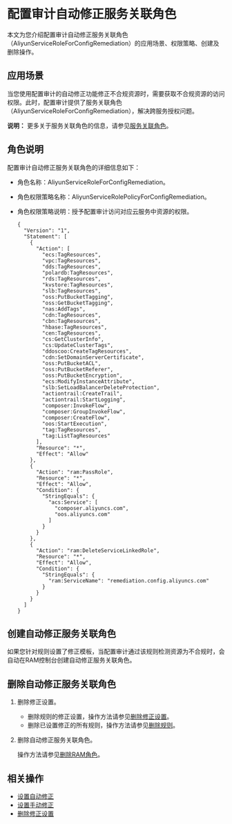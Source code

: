 # 配置审计自动修正服务关联角色

本文为您介绍配置审计自动修正服务关联角色（AliyunServiceRoleForConfigRemediation）的应用场景、权限策略、创建及删除操作。

## 应用场景

当您使用配置审计的自动修正功能修正不合规资源时，需要获取不合规资源的访问权限。此时，配置审计提供了服务关联角色（AliyunServiceRoleForConfigRemediation），解决跨服务授权问题。

**说明：** 更多关于服务关联角色的信息，请参见[服务关联角色](/cn.zh-CN/角色管理/服务关联角色.md)。

## 角色说明

配置审计自动修正服务关联角色的详细信息如下：

-   角色名称：AliyunServiceRoleForConfigRemediation。
-   角色权限策略名称：AliyunServiceRolePolicyForConfigRemediation。
-   角色权限策略说明：授予配置审计访问对应云服务中资源的权限。

    ```
    {
      "Version": "1",
      "Statement": [
        {
          "Action": [
            "ecs:TagResources",
            "vpc:TagResources",
            "dds:TagResources",
            "polardb:TagResources",
            "rds:TagResources",
            "kvstore:TagResources",
            "slb:TagResources",
            "oss:PutBucketTagging",
            "oss:GetBucketTagging",
            "nas:AddTags",
            "cdn:TagResources",
            "cbn:TagResources",
            "hbase:TagResources",
            "cen:TagResources",
            "cs:GetClusterInfo",
            "cs:UpdateClusterTags",
            "ddoscoo:CreateTagResources",
            "cdn:SetDomainServerCertificate",
            "oss:PutBucketACL",
            "oss:PutBucketReferer",
            "oss:PutBucketEncryption",
            "ecs:ModifyInstanceAttribute",
            "slb:SetLoadBalancerDeleteProtection",
            "actiontrail:CreateTrail",
            "actiontrail:StartLogging",
            "composer:InvokeFlow",
            "composer:GroupInvokeFlow",
            "composer:CreateFlow",
            "oos:StartExecution",
            "tag:TagResources",
            "tag:ListTagResources"
          ],
          "Resource": "*",
          "Effect": "Allow"
        },
        {
          "Action": "ram:PassRole",
          "Resource": "*",
          "Effect": "Allow",
          "Condition": {
            "StringEquals": {
              "acs:Service": [
                "composer.aliyuncs.com",
                "oos.aliyuncs.com"
              ]
            }
          }
        },
        {
          "Action": "ram:DeleteServiceLinkedRole",
          "Resource": "*",
          "Effect": "Allow",
          "Condition": {
            "StringEquals": {
              "ram:ServiceName": "remediation.config.aliyuncs.com"
            }
          }
        }
      ]
    }
    ```


## 创建自动修正服务关联角色

如果您针对规则设置了修正模板，当配置审计通过该规则检测资源为不合规时，会自动在RAM控制台创建自动修正服务关联角色。

## 删除自动修正服务关联角色

1.  删除修正设置。
    -   删除规则的修正设置，操作方法请参见[删除修正设置](/cn.zh-CN/资源合规审计/修正设置/删除修正设置.md)。
    -   删除已设置修正的所有规则，操作方法请参见[删除规则](/cn.zh-CN/资源合规审计/规则管理/删除规则.md)。
2.  删除自动修正服务关联角色。

    操作方法请参见[删除RAM角色](/cn.zh-CN/角色管理/删除RAM角色.md)。


## 相关操作

-   [设置自动修正](/cn.zh-CN/资源合规审计/修正设置/设置自动修正.md)
-   [设置手动修正](/cn.zh-CN/资源合规审计/修正设置/设置手动修正.md)
-   [删除修正设置](/cn.zh-CN/资源合规审计/修正设置/删除修正设置.md)

